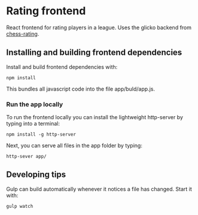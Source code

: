 # Rating frontend

React frontend for rating players in a league. Uses the glicko backend from [chess-rating](https://github.com/Molyna/chess-rating).


## Installing and building frontend dependencies

Install and build frontend dependencies with:

```
npm install
```

This bundles all javascript code into the file app/buld/app.js.


### Run the app locally
To run the frontend locally you can install the lightweight http-server by typing into a terminal:

```npm install -g http-server```

Next, you can serve all files in the app folder by typing: 

```http-sever app/```

## Developing tips
Gulp can build automatically whenever it notices a file has changed. Start it with:

```gulp watch```